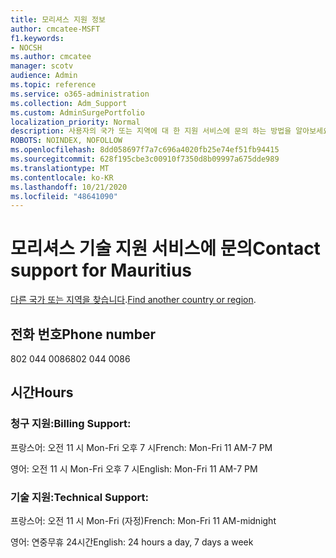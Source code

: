 ```yaml
---
title: 모리셔스 지원 정보
author: cmcatee-MSFT
f1.keywords:
- NOCSH
ms.author: cmcatee
manager: scotv
audience: Admin
ms.topic: reference
ms.service: o365-administration
ms.collection: Adm_Support
ms.custom: AdminSurgePortfolio
localization_priority: Normal
description: 사용자의 국가 또는 지역에 대 한 지원 서비스에 문의 하는 방법을 알아보세요.
ROBOTS: NOINDEX, NOFOLLOW
ms.openlocfilehash: 8dd058697f7a7c696a4020fb25e74ef51fb94415
ms.sourcegitcommit: 628f195cbe3c00910f7350d8b09997a675dde989
ms.translationtype: MT
ms.contentlocale: ko-KR
ms.lasthandoff: 10/21/2020
ms.locfileid: "48641090"
---
```

# <a name="contact-support-for-mauritius"></a><span data-ttu-id="aac79-103">모리셔스 기술 지원 서비스에 문의</span><span class="sxs-lookup"><span data-stu-id="aac79-103">Contact support for Mauritius</span></span>

<span data-ttu-id="aac79-104">[다른 국가 또는 지역을 찾습니다](../contact-support-for-business-products.md).</span><span class="sxs-lookup"><span data-stu-id="aac79-104">[Find another country or region](../contact-support-for-business-products.md).</span></span>

## <a name="phone-number"></a><span data-ttu-id="aac79-105">전화 번호</span><span class="sxs-lookup"><span data-stu-id="aac79-105">Phone number</span></span>
<span data-ttu-id="aac79-106">802 044 0086</span><span class="sxs-lookup"><span data-stu-id="aac79-106">802 044 0086</span></span>

## <a name="hours"></a><span data-ttu-id="aac79-107">시간</span><span class="sxs-lookup"><span data-stu-id="aac79-107">Hours</span></span>
### <a name="billing-support"></a><span data-ttu-id="aac79-108">청구 지원:</span><span class="sxs-lookup"><span data-stu-id="aac79-108">Billing Support:</span></span>

<span data-ttu-id="aac79-109">프랑스어: 오전 11 시 Mon-Fri 오후 7 시</span><span class="sxs-lookup"><span data-stu-id="aac79-109">French: Mon-Fri 11 AM-7 PM</span></span>

<span data-ttu-id="aac79-110">영어: 오전 11 시 Mon-Fri 오후 7 시</span><span class="sxs-lookup"><span data-stu-id="aac79-110">English: Mon-Fri 11 AM-7 PM</span></span>

### <a name="technical-support"></a><span data-ttu-id="aac79-111">기술 지원:</span><span class="sxs-lookup"><span data-stu-id="aac79-111">Technical Support:</span></span>

<span data-ttu-id="aac79-112">프랑스어: 오전 11 시 Mon-Fri (자정)</span><span class="sxs-lookup"><span data-stu-id="aac79-112">French: Mon-Fri 11 AM-midnight</span></span>

<span data-ttu-id="aac79-113">영어: 연중무휴 24시간</span><span class="sxs-lookup"><span data-stu-id="aac79-113">English: 24 hours a day, 7 days a week</span></span>
